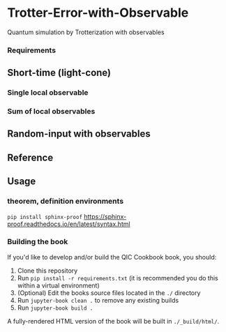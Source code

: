 # Trotter-Error-with-Observable
 Quantum simulation by Trotterization with observables


### Requirements

## Short-time (light-cone)

### Single local observable

### Sum of local observables

## Random-input with observables

## Reference


## Usage 
### theorem, definition environments
`pip install sphinx-proof`
https://sphinx-proof.readthedocs.io/en/latest/syntax.html

### Building the book

If you'd like to develop and/or build the QIC Cookbook book, you should:

1. Clone this repository
2. Run `pip install -r requirements.txt` (it is recommended you do this within a virtual environment)
3. (Optional) Edit the books source files located in the `./` directory
4. Run `jupyter-book clean .` to remove any existing builds
5. Run `jupyter-book build .`

A fully-rendered HTML version of the book will be built in `./_build/html/`.